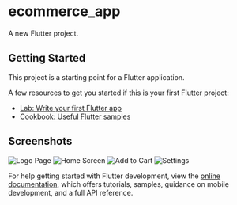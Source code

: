 # ecommerce_app

A new Flutter project.

## Getting Started

This project is a starting point for a Flutter application.

A few resources to get you started if this is your first Flutter project:

- [Lab: Write your first Flutter app](https://docs.flutter.dev/get-started/codelab)
- [Cookbook: Useful Flutter samples](https://docs.flutter.dev/cookbook)

## Screenshots
![Logo Page](assets/images/logo-page.jpg)
![Home Screen](assets/images/home-screen.jpg)
![Add to Cart](assets/images/add-to-cart.jpg)
![Settings](assets/images/second.jpg)


For help getting started with Flutter development, view the
[online documentation](https://docs.flutter.dev/), which offers tutorials,
samples, guidance on mobile development, and a full API reference.

